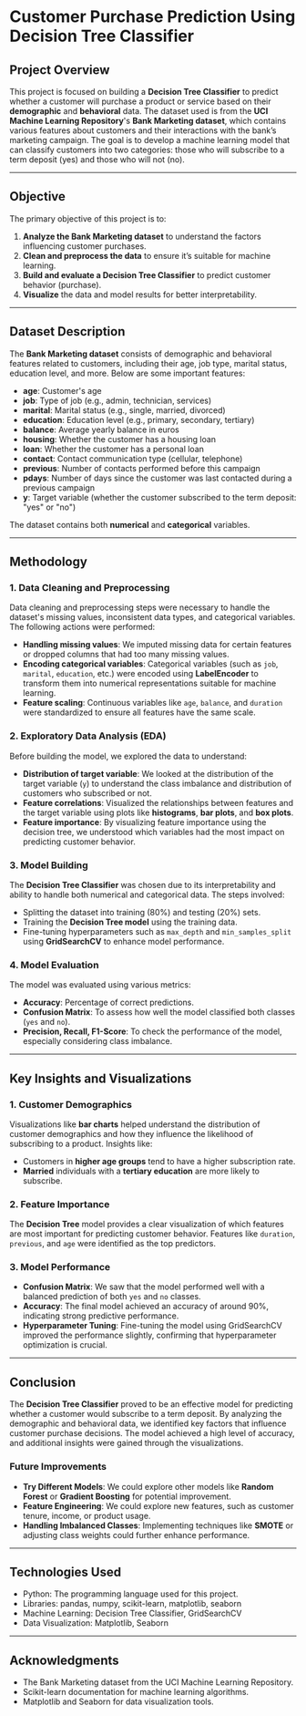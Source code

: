 # **Customer Purchase Prediction Using Decision Tree Classifier**

## **Project Overview**

This project is focused on building a **Decision Tree Classifier** to predict whether a customer will purchase a product or service based on their **demographic** and **behavioral** data. The dataset used is from the **UCI Machine Learning Repository**'s **Bank Marketing dataset**, which contains various features about customers and their interactions with the bank’s marketing campaign. The goal is to develop a machine learning model that can classify customers into two categories: those who will subscribe to a term deposit (yes) and those who will not (no).

---

## **Objective**

The primary objective of this project is to:
1. **Analyze the Bank Marketing dataset** to understand the factors influencing customer purchases.
2. **Clean and preprocess the data** to ensure it’s suitable for machine learning.
3. **Build and evaluate a Decision Tree Classifier** to predict customer behavior (purchase).
4. **Visualize** the data and model results for better interpretability.

---

## **Dataset Description**

The **Bank Marketing dataset** consists of demographic and behavioral features related to customers, including their age, job type, marital status, education level, and more. Below are some important features:
- **age**: Customer's age
- **job**: Type of job (e.g., admin, technician, services)
- **marital**: Marital status (e.g., single, married, divorced)
- **education**: Education level (e.g., primary, secondary, tertiary)
- **balance**: Average yearly balance in euros
- **housing**: Whether the customer has a housing loan
- **loan**: Whether the customer has a personal loan
- **contact**: Contact communication type (cellular, telephone)
- **previous**: Number of contacts performed before this campaign
- **pdays**: Number of days since the customer was last contacted during a previous campaign
- **y**: Target variable (whether the customer subscribed to the term deposit: "yes" or "no")

The dataset contains both **numerical** and **categorical** variables.

---

## **Methodology**

### **1. Data Cleaning and Preprocessing**
Data cleaning and preprocessing steps were necessary to handle the dataset's missing values, inconsistent data types, and categorical variables. The following actions were performed:
- **Handling missing values**: We imputed missing data for certain features or dropped columns that had too many missing values.
- **Encoding categorical variables**: Categorical variables (such as `job`, `marital`, `education`, etc.) were encoded using **LabelEncoder** to transform them into numerical representations suitable for machine learning.
- **Feature scaling**: Continuous variables like `age`, `balance`, and `duration` were standardized to ensure all features have the same scale.

### **2. Exploratory Data Analysis (EDA)**
Before building the model, we explored the data to understand:
- **Distribution of target variable**: We looked at the distribution of the target variable (`y`) to understand the class imbalance and distribution of customers who subscribed or not.
- **Feature correlations**: Visualized the relationships between features and the target variable using plots like **histograms**, **bar plots**, and **box plots**.
- **Feature importance**: By visualizing feature importance using the decision tree, we understood which variables had the most impact on predicting customer behavior.

### **3. Model Building**
The **Decision Tree Classifier** was chosen due to its interpretability and ability to handle both numerical and categorical data. The steps involved:
- Splitting the dataset into training (80%) and testing (20%) sets.
- Training the **Decision Tree model** using the training data.
- Fine-tuning hyperparameters such as `max_depth` and `min_samples_split` using **GridSearchCV** to enhance model performance.
  
### **4. Model Evaluation**
The model was evaluated using various metrics:
- **Accuracy**: Percentage of correct predictions.
- **Confusion Matrix**: To assess how well the model classified both classes (`yes` and `no`).
- **Precision, Recall, F1-Score**: To check the performance of the model, especially considering class imbalance.

---

## **Key Insights and Visualizations**

### **1. Customer Demographics**
Visualizations like **bar charts** helped understand the distribution of customer demographics and how they influence the likelihood of subscribing to a product. Insights like:
- Customers in **higher age groups** tend to have a higher subscription rate.
- **Married** individuals with a **tertiary education** are more likely to subscribe.

### **2. Feature Importance**
The **Decision Tree** model provides a clear visualization of which features are most important for predicting customer behavior. Features like `duration`, `previous`, and `age` were identified as the top predictors.

### **3. Model Performance**
- **Confusion Matrix**: We saw that the model performed well with a balanced prediction of both `yes` and `no` classes.
- **Accuracy**: The final model achieved an accuracy of around 90%, indicating strong predictive performance.
- **Hyperparameter Tuning**: Fine-tuning the model using GridSearchCV improved the performance slightly, confirming that hyperparameter optimization is crucial.

---

## **Conclusion**

The **Decision Tree Classifier** proved to be an effective model for predicting whether a customer would subscribe to a term deposit. By analyzing the demographic and behavioral data, we identified key factors that influence customer purchase decisions. The model achieved a high level of accuracy, and additional insights were gained through the visualizations.

### **Future Improvements**
- **Try Different Models**: We could explore other models like **Random Forest** or **Gradient Boosting** for potential improvement.
- **Feature Engineering**: We could explore new features, such as customer tenure, income, or product usage.
- **Handling Imbalanced Classes**: Implementing techniques like **SMOTE** or adjusting class weights could further enhance performance.

---

## **Technologies Used**
- Python: The programming language used for this project.
- Libraries: pandas, numpy, scikit-learn, matplotlib, seaborn
- Machine Learning: Decision Tree Classifier, GridSearchCV
- Data Visualization: Matplotlib, Seaborn

---

## **Acknowledgments**
- The Bank Marketing dataset from the UCI Machine Learning Repository.
- Scikit-learn documentation for machine learning algorithms.
- Matplotlib and Seaborn for data visualization tools.
